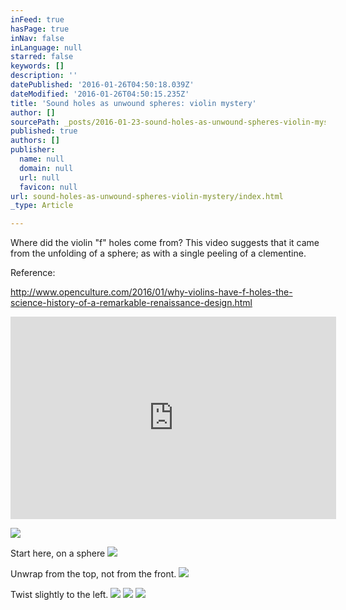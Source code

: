 ```yaml
---
inFeed: true
hasPage: true
inNav: false
inLanguage: null
starred: false
keywords: []
description: ''
datePublished: '2016-01-26T04:50:18.039Z'
dateModified: '2016-01-26T04:50:15.235Z'
title: 'Sound holes as unwound spheres: violin mystery'
author: []
sourcePath: _posts/2016-01-23-sound-holes-as-unwound-spheres-violin-mystery.md
published: true
authors: []
publisher:
  name: null
  domain: null
  url: null
  favicon: null
url: sound-holes-as-unwound-spheres-violin-mystery/index.html
_type: Article

---
```

Where did the violin "f" holes come from?  This video suggests that it came from the unfolding of a sphere; as with a single peeling of a clementine.  

Reference: 

http://www.openculture.com/2016/01/why-violins-have-f-holes-the-science-history-of-a-remarkable-renaissance-design.html

<iframe width="521" height="324" frameborder="0" src="https://www.youtube.com/embed/E2X3CxRyygs" allowfullscreen="allowfullscreen" style=""></iframe>

![](https://the-grid-user-content.s3-us-west-2.amazonaws.com/c6210671-019f-4e7b-b0d8-c87cf95f34c6.png)

Start here, on a sphere
![](https://the-grid-user-content.s3-us-west-2.amazonaws.com/178a02fe-ff5d-4be4-afed-2647bd6539fa.png)

Unwrap from the top, not from the front.
![](https://the-grid-user-content.s3-us-west-2.amazonaws.com/17828cc8-b942-44ee-ab42-67bf944d1372.png)

Twist slightly to the left. ![](https://the-grid-user-content.s3-us-west-2.amazonaws.com/4f113cc0-675c-461b-980b-a1155be34ef3.gif)
![](https://the-grid-user-content.s3-us-west-2.amazonaws.com/d1d71e40-8f8f-4b59-b3bc-61a8abdee87b.gif)
![](https://the-grid-user-content.s3-us-west-2.amazonaws.com/59991a05-f2a2-4e7c-9354-846b63ca1a06.gif)